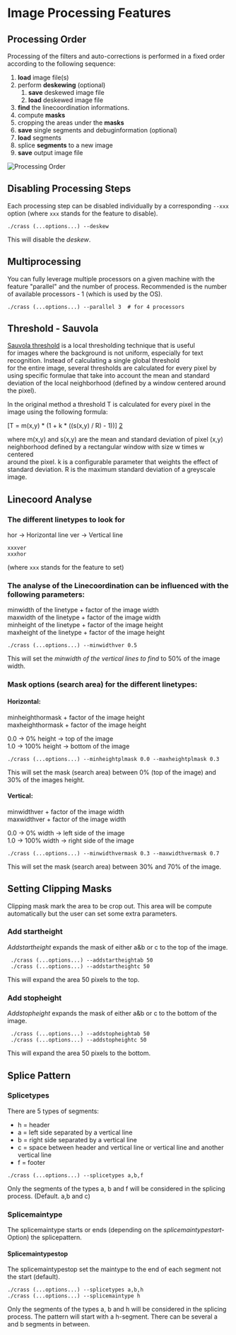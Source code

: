 Image Processing Features
=========================

## Processing Order

Processing of the filters and auto-corrections is performed in a fixed
order according to the following sequence:

 1. **load** image file(s)
 2. perform **deskewing** (optional)
    1. **save** deskewed image file
    2. **load** deskewed image file
 3. **find** the linecoordination informations.
 4. compute **masks**
 5. cropping the areas under the **masks**
 6. **save** single segments and debuginformation (optional)
 7. **load** segments
 8. splice **segments** to a new image
 9. **save** output image file

![Processing Order](img/processing-order.png)

## Disabling Processing Steps

Each processing step can be disabled individually by a corresponding
`--xxx` option (where `xxx` stands for the feature to disable). 

    ./crass (...options...) --deskew

This will disable the *deskew*.

## Multiprocessing
You can fully leverage multiple processors on a given machine with 
the feature "parallel" and the number of process. Recommended is the
number of available processors - 1 (which is used by the OS).

    ./crass (...options...) --parallel 3  # for 4 processors

## Threshold - Sauvola
[Sauvola threshold][1] is a local thresholding technique that is useful   
for images where the background is not uniform, especially for text   
recognition. Instead of calculating a single global threshold   
for the entire image, several thresholds are calculated for every pixel by   
using specific formulae that take into account the mean and standard  
deviation of the local neighborhood (defined by a window centered around   
the pixel).

In the original method a threshold T is calculated for every pixel in the   
image using the following formula:

[T = m(x,y) * (1 + k * ((s(x,y) / R) - 1))] [2]

where m(x,y) and s(x,y) are the mean and standard deviation of pixel (x,y)   
neighborhood defined by a rectangular window with size w times w centered   
around the pixel. k is a configurable parameter that weights the effect of   
standard deviation. R is the maximum standard deviation of a greyscale image.

## Linecoord Analyse
### The different linetypes to look for

hor -> Horizontal line 
ver -> Vertical line

    xxxver
    xxxhor

(where `xxx` stands for the feature to set)

### The analyse of the Linecoordination can be influenced with the following parameters:
    
minwidth of the linetype + factor of the image width  
maxwidth of the linetype + factor of the image width  
minheight of the linetype + factor of the image height  
maxheight of the linetype + factor of the image height  

    ./crass (...options...) --minwidthver 0.5 

This will set the *minwidth of the vertical lines to find* to 50% of the
image width.
        
### Mask options (search area) for the different linetypes:

#### Horizontal:   
minheighthormask + factor of the image height  
maxheighthormask + factor of the image height

0.0 -> 0% height -> top of the image  
1.0 -> 100% height -> bottom of the image  

    ./crass (...options...) --minheightplmask 0.0 --maxheightplmask 0.3 

This will set the mask (search area) between 0% (top of the image) and 
30% of the images height.
        
#### Vertical:
minwidthver + factor of the image width  
maxwidthver + factor of the image width  

0.0 -> 0% width -> left side of the image  
1.0 -> 100% width -> right side of the image  
 
    ./crass (...options...) --minwidthvermask 0.3 --maxwidthvermask 0.7 

This will set the mask (search area) between 30% and 70% of the image.


## Setting Clipping Masks
Clipping mask mark the area to be crop out. This area will be compute 
automatically but the user can set some extra parameters.
### Add startheight
*Addstartheight* expands the mask of either a&b or c to the top of the image.

     ./crass (...options...) --addstartheightab 50
     ./crass (...options...) --addstartheightc 50

This will expand the area 50 pixels to the top.

### Add stopheight
*Addstopheight* expands the mask of either a&b or c to the bottom of the image.     
     
     ./crass (...options...) --addstopheightab 50
     ./crass (...options...) --addstopheightc 50
     
This will expand the area 50 pixels to the bottom.     

## Splice Pattern

### Splicetypes
There are 5 types of segments:
    
   - h = header
   - a = left side separated by a vertical line
   - b = right side separated by a vertical line
   - c = space between header and vertical line or vertical line and another vertical line
   - f = footer
  
    ./crass (...options...) --splicetypes a,b,f
    
Only the segments of the types a, b and f will be considered in the splicing
process. (Default. a,b and c)

### Splicemaintype
The splicemaintype starts or ends (depending on the *splicemaintypestart*-Option) the splicepattern.

#### Splicemaintypestop
The splicemaintypestop set the maintype to the end of each segment not the start (default).

    ./crass (...options...) --splicetypes a,b,h
    ./crass (...options...) --splicemaintype h

Only the segments of the types a, b and h will be considered in the splicing
process. The pattern will start with a h-segment. There can be several a and b segments
in between.

[1]: http://scikit-image.org/docs/dev/auto_examples/segmentation/plot_niblack_sauvola.html
[2]: http://scikit-image.org/docs/dev/api/skimage.filters.html#skimage.filters.threshold_sauvola
